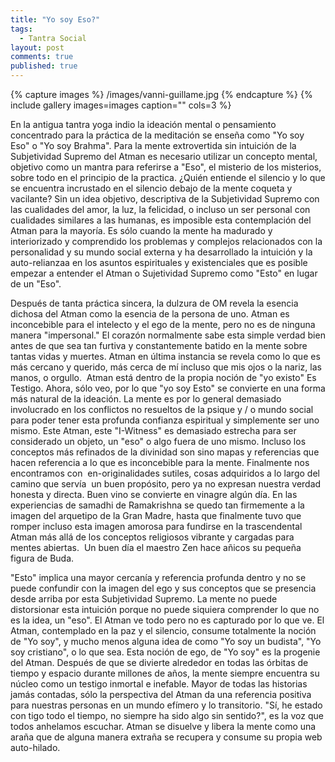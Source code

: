 ```yaml
---
title: "Yo soy Eso?"
tags: 
  - Tantra Social
layout: post
comments: true
published: true
---
```



{% capture images %}
	/images/vanni-guillame.jpg
{% endcapture %}
{% include gallery images=images caption="" cols=3 %}

En la antigua tantra yoga indio la ideación mental o pensamiento concentrado para la práctica de la meditación se enseña como "Yo soy Eso" o "Yo soy Brahma". Para la mente extrovertida sin intuición de la Subjetividad Supremo del Atman es necesario utilizar un concepto mental, objetivo como un mantra para referirse a "Eso", el misterio de los misterios, sobre todo en el principio de la practica. ¿Quién entiende el silencio y lo que se encuentra incrustado en el silencio debajo de la mente coqueta y vacilante? Sin un idea objetivo, descriptiva de la Subjetividad Supremo con las cualidades del amor, la luz, la felicidad, o incluso un ser personal con cualidades similares a las humanas, es imposible esta contemplación del Atman para la mayoría. Es sólo cuando la mente ha madurado y interiorizado y comprendido los problemas y complejos relacionados con la personalidad y su mundo social externa y ha desarrollado la intuición y la auto-relianzaa en los asuntos espirituales y existenciales que es posible empezar a entender el Atman o Sujetividad Supremo como "Esto" en lugar de un "Eso".

Después de tanta práctica sincera, la dulzura de OM revela la esencia dichosa del Atman como la esencia de la persona de uno. Atman es inconcebible para el intelecto y el ego de la mente, pero no es de ninguna manera "impersonal." El corazón normalmente sabe esta simple verdad bien antes de que sea tan furtiva y constantemente batido en la mente sobre tantas vidas y muertes. Atman en última instancia se revela como lo que es más cercano y querido, más cerca de mí incluso que mis ojos o la nariz, las manos, o orgullo.  Atman está dentro de la propia noción de "yo existo" Es Testigo. Ahora, sólo veo, por lo que "yo soy Esto" se convierte en una forma más natural de la ideación.
La mente es por lo general demasiado involucrado en los conflictos no resueltos de la psique y / o mundo social para poder tener esta profunda confianza espiritual y simplemente ser uno mismo. Este Atman, este "I-Witness" es demasiado estrecha para ser considerado un objeto, un "eso" o algo fuera de uno mismo. Incluso los conceptos más refinados de la divinidad son sino mapas y referencias que hacen referencia a lo que es inconcebible para la mente. Finalmente nos encontramos con  en-originalidades sutiles, cosas adquiridos a lo largo del camino que servía  un buen propósito, pero ya no expresan nuestra verdad honesta y directa. Buen vino se convierte en vinagre algún día. En las experiencias de samadhi de Ramakrishna se quedo tan firmemente a la imagen del arquetipo de la Gran Madre, hasta que finalmente tuvo que romper incluso esta imagen amorosa para fundirse en la trascendental Atman más allá de los conceptos religiosos vibrante y cargadas para mentes abiertas.  Un buen día el maestro Zen hace añicos su pequeña figura de Buda.

"Esto" implica una mayor cercanía y referencia profunda dentro y no se puede confundir con la imagen del ego y sus conceptos que se presencia desde arriba por esta Subjetividad Supremo. La mente no puede distorsionar esta intuición porque no puede siquiera comprender lo que no es la idea, un "eso". El Atman ve todo pero no es capturado por lo que ve. El Atman, contemplado en la paz y el silencio, consume totalmente la noción de "Yo soy", y mucho menos alguna idea de como "Yo soy un budista", "Yo soy cristiano", o lo que sea. Esta noción de ego, de "Yo soy" es la progenie del Atman. Después de que se divierte alrededor en todas las órbitas de tiempo y espacio durante millones de años, la mente siempre encuentra su núcleo como un testigo inmortal e inefable. Mayor de todas las historias jamás contadas, sólo la perspectiva del Atman da una referencia positiva para nuestras personas en un mundo efímero y lo transitorio. "Sí, he estado con tigo todo el tiempo, no siempre ha sido algo sin sentido?", es la voz que todos anhelamos escuchar. Atman se disuelve y libera la mente como una araña que de alguna manera extraña se recupera y consume su propia web auto-hilado.
